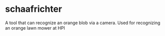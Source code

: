 # schaafrichter
A tool that can recognize an orange blob via a camera. Used for recognizing an orange lawn mower at HPI
